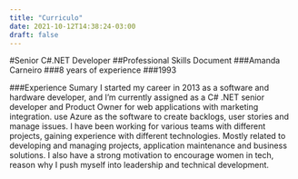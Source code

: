 ```yaml
---
title: "Curriculo"
date: 2021-10-12T14:38:24-03:00
draft: false
---
```


#Senior C#.NET Developer
##Professional Skills Document
###Amanda Carneiro
###8 years of experience
###1993

###Experience Sumary
I started my career in 2013 as a software and hardware developer, and I’m currently assigned as a C# .NET senior developer and Product Owner for web applications with marketing integration.  use Azure as the software to create backlogs, user stories and manage issues. I have been working for various teams with different projects, gaining experience with different technologies. Mostly related to developing and managing projects, application maintenance and business solutions. I also have a strong motivation to encourage women in tech, reason why I push myself into leadership and technical development. 